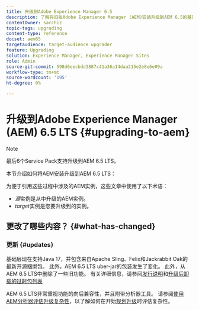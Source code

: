 ```yaml
---
title: 升级到Adobe Experience Manager 6.5
description: 了解将旧版Adobe Experience Manager (AEM)安装升级到AEM 6.5的基础知识。
contentOwner: sarchiz
topic-tags: upgrading
content-type: reference
docset: aem65
targetaudience: target-audience upgrader
feature: Upgrading
solution: Experience Manager, Experience Manager Sites
role: Admin
source-git-commit: 598d6eecbdd3887c41a36a14daa215e2e8e6e09a
workflow-type: tm+mt
source-wordcount: '195'
ht-degree: 0%

---
```


# 升级到Adobe Experience Manager (AEM) 6.5 LTS {#upgrading-to-aem}

>[!NOTE]
>最后6个Service Pack支持升级到AEM 6.5 LTS。

本节介绍如何将AEM安装升级到AEM 6.5 LTS：

<!-- Alexandru: drafting for now 

* [Planning Your Upgrade](/help/sites-deploying/upgrade-planning.md)
* [Assessing the Upgrade Complexity with Pattern Detector](/help/sites-deploying/pattern-detector.md)
* [Backward Compatibility in AEM 6.5](/help/sites-deploying/backward-compatibility.md)
  This was drafted before: * [Using Offline Reindexing To Reduce Downtime During an Upgrade](/help/sites-deploying/upgrade-offline-reindexing.md)-->

<!--
* [Upgrade Procedure](/help/sites-deploying/upgrade-procedure.md)
* [Upgrading Code and Customizations](/help/sites-deploying/upgrading-code-and-customizations.md)
* [Pre-Upgrade Maintenance Tasks](/help/sites-deploying/pre-upgrade-maintenance-tasks.md)
* [Performing an In-Place Upgrade](/help/sites-deploying/in-place-upgrade.md)
* [Post Upgrade Checks and Troubleshooting](/help/sites-deploying/post-upgrade-checks-and-troubleshooting.md)
* [Sustainable Upgrades](/help/sites-deploying/sustainable-upgrades.md)
* [Lazy Content Migration](/help/sites-deploying/lazy-content-migration.md)

-->

为便于引用这些过程中涉及的AEM实例，这些文章中使用了以下术语：

* *源*&#x200B;实例是从中升级的AEM实例。
* *target*&#x200B;实例是您要升级到的实例。

## 更改了哪些内容？ {#what-has-changed}

### 更新 {#updates}

基础层现在支持Java 17，并包含来自Apache Sling、Felix和Jackrabbit Oak的最新开源捆绑包。 此外，AEM 6.5 LTS uber-jar的包装发生了变化。 此外，从AEM 6.5 LTS中删除了一些旧功能。 有关详细信息，请参阅[发行说明](/help/release-notes/release-notes.md#whats-new-what-s-new)和[升级后卸载的过时包列表](/help/sites-deploying/obsolete-bundles.md)

AEM 6.5 LTS非常重视功能的向后兼容性，并且附带分析器工具。 请参阅[使用AEM分析器评估升级复杂性](/help/sites-deploying/pattern-detector.md)，以了解如何在开始[规划升级](/help/sites-deploying/upgrade-planning.md)时评估复杂性。
